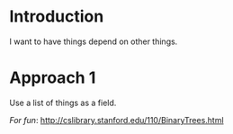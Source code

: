 # Introduction

I want to have things depend on other things.

# Approach 1
Use a list of things as a field.

_For fun_: http://cslibrary.stanford.edu/110/BinaryTrees.html


